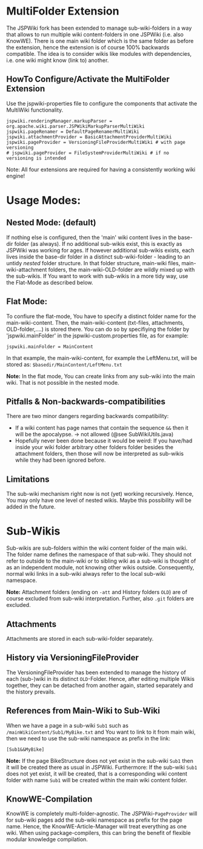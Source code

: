 MultiFolder Extension
========================
The JSPWiki fork has been extended to manage sub-wiki-folders in a way that allows to run multiple 
wiki content-folders in one JSPWiki (i.e. also KnowWE).
There is one main wiki folder which is the same folder as before the extension, hence the extension is of course 100% backwards 
compatible. 
The idea is to consider wikis like modules with dependencies, i.e. one wiki might know (link to) another.


HowTo Configure/Activate the MultiFolder Extension
--------------
Use the jspwiki-properties file to configure the components that activate the MultiWiki functionality.

```
jspwiki.renderingManager.markupParser = org.apache.wiki.parser.JSPWikiMarkupParserMultiWiki
jspwiki.pageRenamer = DefaultPageRenamerMultiWiki
jspwiki.attachmentProvider = BasicAttachmentProviderMultiWiki
jspwiki.pageProvider = VersioningFileProviderMultiWiki # with page versioning
# jspwiki.pageProvider = FileSystemProviderMultiWiki # if no versioning is intended
```

Note: All four extensions are required for having a consistently working wiki engine!

Usage Modes:
========================
Nested Mode: (default)
---------------
If nothing else is configured, then the 'main' wiki content lives in the base-dir folder (as always). If no
additional sub-wikis exist, this is exactly as JSPWiki was working for ages. If however additional sub-wikis
exists, each lives inside the base-dir folder in a distinct sub-wiki-folder - leading to an untidy _nested_ folder structure.
In that folder structure, main-wiki files, main-wiki-attachment folders, the main-wiki-OLD-folder are wildly mixed up with the sub-wikis.
If You want to work with sub-wikis in a more tidy way, use the Flat-Mode as described below.

Flat Mode:
---------------
To confiure the flat-mode, You have to specify a distinct folder name for the main-wiki-content. Then, the main-wiki-content
(txt-files, attachments, OLD-folder,....) is stored there. You can do so by specifiying the folder by 'jspwiki.mainFolder' in
the jspwiki-custom.properties file, as for example:

```
jspwiki.mainFolder = MainContent
```
In that example, the main-wiki-content, for example the LeftMenu.txt, will be stored as: `$basedir/MainContent/LeftMenu.txt`

__Note:__ In the flat mode, You can create links from any sub-wiki into the main wiki. That is not possible in the nested mode.


Pitfalls & Non-backwards-compatibilities
---------------
There are two minor dangers regarding backwards compatibility:
* If a wiki content has page names that contain the sequence `&&` then it will be the apocalypse. -> not allowed (@see SubWikiUtils.java)
* Hopefully never been done because it would be weird: If you have/had inside your wiki folder arbitrary other folders folder besides the attachment folders, 
then those will now be interpreted as sub-wikis while they had been ignored before.

Limitations
---------------
The sub-wiki mechanism right now is not (yet) working recursively. Hence, You may only have one level of nested wikis.
Maybe this possibility will be added in the future.

Sub-Wikis
========================
Sub-wikis are sub-folders within the wiki content folder of the main wiki. The folder name defines the namespace of that 
sub-wiki. They should not refer to outside to the main-wiki or to sibling wiki as a sub-wiki is thought of as an 
independent module, not knowing other wikis outside. Consequently, normal wiki links in a sub-wiki always refer to the
local sub-wiki namespace.

__Note:__ Attachment folders (ending on `-att` and History folders `OLD`) are of course excluded from sub-wiki interpretation.
Further, also `.git` folders are excluded.

Attachments
---------------
Attachments are stored in each sub-wiki-folder separately.

History via VersioningFileProvider
---------------
The VersioningFileProvider has been extended to manage the history of each (sub-)wiki in its distinct `OLD`-Folder.
Hence, after editing multiple Wikis together, they can be detached from another again, started separately and the history
prevails.

References from Main-Wiki to Sub-Wiki
---------------------------------------
When we have a page in a sub-wiki `Sub1` such as `/mainWikiContent/Sub1/MyBike.txt` and You want to link to it from
main wiki, then we need to use the sub-wiki namespace as prefix in the link:

```
[Sub1&&MyBike]
```

__Note:__ If the page BikeStructure does not yet exist in the sub-wiki `Sub1` then it will be created there as usual in JSPWiki.
Furthermore: If the sub-wiki `Sub1` does not yet exist, it will be created, that is a corresponding wiki content folder with
name `Sub1` will be created within the main wiki content folder.


KnowWE-Compilation
-------------------
KnowWE is completely multi-folder-agnostic. The JSPWiki-`PageProvider` will for sub-wiki pages add
the sub-wiki namespace as prefix for the page name. Hence, the KnowWE-Article-Manager will treat everything as one wiki.
When using package-compilers, this can bring the benefit of flexible modular knowledge compilation.


